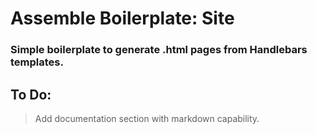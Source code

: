 # Assemble Boilerplate: Site

### Simple boilerplate to generate .html pages from Handlebars templates. 

## To Do:

> Add documentation section with markdown capability.
